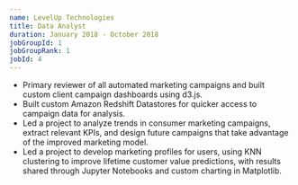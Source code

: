 ```yaml
---
name: LevelUp Technologies
title: Data Analyst
duration: January 2018 - October 2018
jobGroupId: 1
jobGroupRank: 1
jobId: 4
---
```


- Primary reviewer of all automated marketing campaigns and built custom client campaign dashboards using d3.js.
- Built custom Amazon Redshift Datastores for quicker access to campaign data for analysis.
- Led a project to analyze trends in consumer marketing campaigns, extract relevant KPIs, and design future campaigns that take advantage of the improved marketing model.
- Led a project to develop marketing profiles for users, using KNN clustering to improve lifetime customer value predictions, with results shared through Jupyter Notebooks and custom charting in Matplotlib.
